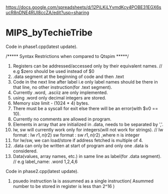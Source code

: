 https://docs.google.com/spreadsheets/d/12PiLKiLYvmdKcy4POBE31EGX6sucR8nDNE4RUI8ccZA/edit?usp=sharing
# MIPS_byTechieTribe

Code in phase1.cpp(latest update).

/***** Syntax Restrictions when compared to Qtspim *****/

1. Registers can be addressed/accessed only by their equivalent names. // e.g $zero should be used instead of $0
2. .data segment at the beginning of code and then .text
3. Code in the next line after label i.e only label names should be there in that line, no other instruction(for .text segment).
4. Currently .word, .asciiz are only implemented.
5. using .word only decimal integers are stored.
6. Memory size limit - (1024 * 4) bytes.
7. There must be a syscall for exit else there will be an error(with $v0 == 10).
8. Currently no comments are allowed in program.
10. Elements in array that are initialized in .data, needs to be separated by ','.
11. lw, sw will currently work only for integers(will not work for strings). // lw format : lw $r1, n($r2) sw format : sw  $r1, n($r2) ,where n is integer
12. for lw/sw, we can load/store if address fetched is multiple of 4.
13. .data can only be written at start of program and only one .data is considered.
14. Data(values, array names, etc.) in same line as label(for .data segment). // e.g label_name: .word  1,2,4,6

Code in phase2.cpp(latest update).

1. psuedo instruction la is assumned as a single instruction( Asummed number to be stored in register is less than 2^16 )

